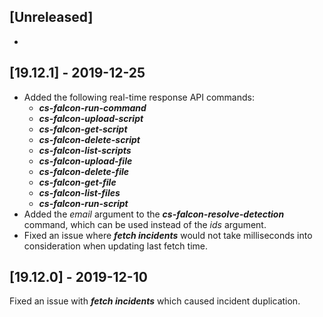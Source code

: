 ## [Unreleased]
-

## [19.12.1] - 2019-12-25
  - Added the following real-time response API commands:
    - ***cs-falcon-run-command***
    - ***cs-falcon-upload-script***
    - ***cs-falcon-get-script***
    - ***cs-falcon-delete-script***
    - ***cs-falcon-list-scripts***
    - ***cs-falcon-upload-file***
    - ***cs-falcon-delete-file***
    - ***cs-falcon-get-file***
    - ***cs-falcon-list-files***
    - ***cs-falcon-run-script***
  - Added the *email* argument to the ***cs-falcon-resolve-detection*** command, which can be used instead of the *ids* argument.
  - Fixed an issue where ***fetch incidents*** would not take milliseconds into consideration when updating last fetch time.

## [19.12.0] - 2019-12-10
Fixed an issue with ***fetch incidents*** which caused incident duplication.

